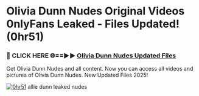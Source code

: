 # Olivia Dunn Nudes Original Videos 0nlyFans Leaked - Files Updated! (0hr51)

<h3>🔴 CLICK HERE 🌐==►► <a href="https://tinyurl.com/4mcuefdz" rel="nofollow">Olivia Dunn Nudes Updated Files</a></h3>

Get Olivia Dunn Nudes and all content. Now you can access all videos and pictures of Olivia Dunn Nudes. New Updated Files 2025!

[![0hr51](https://i.imgur.com/StAQSOY.gif)](https://tinyurl.com/4mcuefdz)
allie dunn leaked nudes